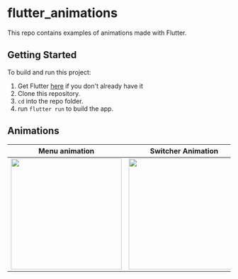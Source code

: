 # flutter_animations

This repo contains examples of animations made with Flutter.


## Getting Started

To build and run this project:

1. Get Flutter [here](https://flutter.dev) if you don't already have it
2. Clone this repository.
3. `cd` into the repo folder.
4. run `flutter run` to build the app.

## Animations

| <center> Menu animation </center>| <center> Switcher Animation </center> 
|---|---|
| <center> <img src="https://media.giphy.com/media/v1.Y2lkPTc5MGI3NjExZmgwNGNrZGVhZDIweDl6emRsZXBlMTgyOXo4bHM1Mm1pbGRzaDJlcyZlcD12MV9pbnRlcm5hbF9naWZfYnlfaWQmY3Q9Zw/mMtZqVRbpJz5H76X9C/giphy.gif" width="250"> </center> | <center> <img src="https://media.giphy.com/media/SObZh4e9EUZIwrmBuZ/giphy.gif" width="250"> </center> |
